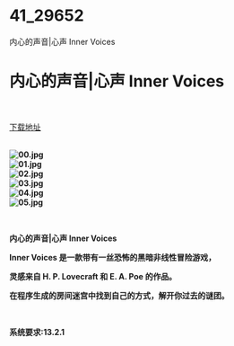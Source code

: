 # 41_29652
内心的声音|心声 Inner Voices
# 内心的声音|心声 Inner Voices
 <br/></br>
[下载地址](https://www.switch520.cc/article/29652 "下载地址")
<br/></br>

<p><strong><img title="00.jpg" src="https://www.switch520.cc/muke_img/2022_04_14_4792ec1fc997e.jpg" alt="00.jpg"></strong><br>
<strong><img title="01.jpg" src="https://www.switch520.cc/muke_img/2022_04_14_06aa1eae2b85c.jpg" alt="01.jpg"></strong><br>
<strong><img title="02.jpg" src="https://www.switch520.cc/muke_img/2022_04_14_8936a0e53b981.jpg" alt="02.jpg"></strong><br>
<strong><img title="03.jpg" src="https://www.switch520.cc/muke_img/2022_04_14_8017829c38c21.jpg" alt="03.jpg"></strong><br>
<strong><img title="04.jpg" src="https://www.switch520.cc/muke_img/2022_04_14_c8cfc7336e9a1.jpg" alt="04.jpg"></strong><br>
<strong><img title="05.jpg" src="https://www.switch520.cc/muke_img/2022_04_14_5ea457eb8686a.jpg" alt="05.jpg">&nbsp;</strong></p>
<p>&nbsp;</p>
<p><strong>内心的声音|心声 Inner Voices</strong></p>
<p><strong>Inner Voices 是一款带有一丝恐怖的黑暗非线性冒险游戏，</strong></p>
<p><strong>灵感来自 H. P. Lovecraft 和 E. A. Poe 的作品。</strong></p>
<p><strong>在程序生成的房间迷宫中找到自己的方式，解开你过去的谜团。</strong></p>
<p>&nbsp;</p>
<p><strong>系统要求:13.2.1</strong></p>



